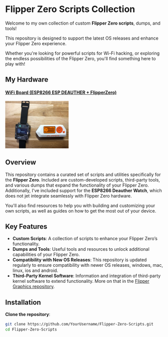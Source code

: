 # Flipper Zero Scripts Collection

Welcome to my own collection of custom **Flipper Zero scripts**, dumps, and tools! </p>
This repository is designed to support the latest OS releases and enhance your Flipper Zero experience. </p>
Whether you're looking for powerful scripts for Wi-Fi hacking, or exploring the endless possibilities of the Flipper Zero, you'll find something here to play with!
## My Hardware

#### [WiFi Board (ESP8266 ESP DEAUTHER + FlipperZero)](hardware/wifi_board)
<img src=".assets/MySetup.jpg" style="width:40%">

## Overview

This repository contains a curated set of scripts and utilities specifically for the **Flipper Zero**. Included are custom-developed scripts, third-party tools, and various dumps that expand the functionality of your Flipper Zero. Additionally, I've included support for the **ESP8266 Deauther Watch**, which does not jet integrate seamlessly with Flipper Zero hardware. 

You'll also find resources to help you with building and customizing your own scripts, as well as guides on how to get the most out of your device.

## Key Features

- **Custom Scripts**: A collection of scripts to enhance your Flipper Zero’s functionality.
- **Dumps and Tools**: Useful tools and resources to unlock additional capabilities of your Flipper Zero.
- **Compatibility with New OS Releases**: This repository is updated regularly to ensure compatibility with newer OS releases, windows, mac, linux, ios and android.
- **Third-Party Kernel Software**: Information and integration of third-party kernel software to extend functionality. More on that in the [Flipper Graphics repository](https://github.com/Kuronons/FZ_graphics).

## Installation

**Clone the repository**:
   ```bash
   git clone https://github.com/YourUsername/Flipper-Zero-Scripts.git
   cd Flipper-Zero-Scripts
